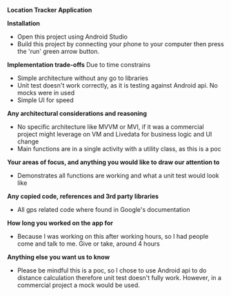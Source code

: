 **Location Tracker Application**

**Installation**
- Open this project using Android Studio
- Build this project by connecting your phone to your computer then press the 'run' green arrow button.

**Implementation trade-offs**
Due to time constrains
- Simple architecture without any go to libraries
- Unit test doesn't work correctly, as it is testing against Android api. No mocks were in used
- Simple UI for speed

**Any architectural considerations and reasoning**
- No specific architecture like MVVM or MVI, if it was a commercial project might leverage on VM and Livedata for business logic and UI change
- Main functions are in a single activity with a utility class, as this is a poc

**Your areas of focus, and anything you would like to draw our attention to**
- Demonstrates all functions are working and what a unit test would look like

**Any copied code, references and 3rd party libraries**
- All gps related code where found in Google's documentation

**How long you worked on the app for**
- Because I was working on this after working hours, so I had people come and talk to me. Give or take, around 4 hours

**Anything else you want us to know**
- Please be mindful this is a poc, so I chose to use Android api to do distance calculation therefore unit test doesn't fully work. However, in a commercial project a mock would be used.
